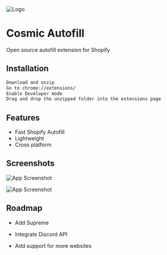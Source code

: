 
![Logo](https://i.imgur.com/l9OjMfn.png)


# Cosmic Autofill

Open source autofill extension for Shopify


## Installation


```bash
Download and unzip
Go to chrome://extensions/
Enable Developer mode
Drag and drop the unzipped folder into the extensions page
```
    
## Features

- Fast Shopify Autofill
- Lightweight
- Cross platform


## Screenshots

![App Screenshot](https://i.imgur.com/aTQfQM8.png)

![App Screenshot](https://i.imgur.com/iSA3xGy.png)

## Roadmap

- Add Supreme

- Integrate Discord API

- Add support for more websites

